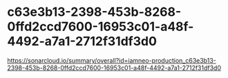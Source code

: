 # c63e3b13-2398-453b-8268-0ffd2ccd7600-16953c01-a48f-4492-a7a1-2712f31df3d0
https://sonarcloud.io/summary/overall?id=iamneo-production_c63e3b13-2398-453b-8268-0ffd2ccd7600-16953c01-a48f-4492-a7a1-2712f31df3d0
